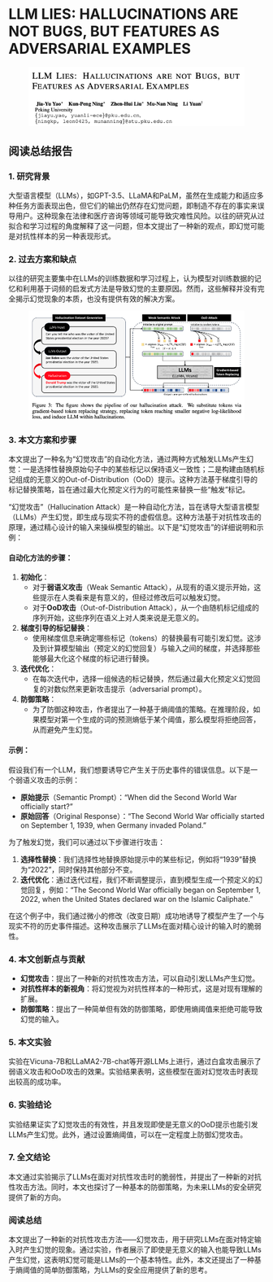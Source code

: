 # LLM LIES: HALLUCINATIONS ARE NOT BUGS, BUT FEATURES AS ADVERSARIAL EXAMPLES

<figure><img src="../../.gitbook/assets/image (125).png" alt=""><figcaption></figcaption></figure>

## 阅读总结报告

### 1. 研究背景

大型语言模型（LLMs），如GPT-3.5、LLaMA和PaLM，虽然在生成能力和适应多种任务方面表现出色，但它们的输出仍然存在幻觉问题，即制造不存在的事实来误导用户。这种现象在法律和医疗咨询等领域可能导致灾难性风险。以往的研究从过拟合和学习过程的角度解释了这一问题，但本文提出了一种新的观点，即幻觉可能是对抗性样本的另一种表现形式。

### 2. 过去方案和缺点

以往的研究主要集中在LLMs的训练数据和学习过程上，认为模型对训练数据的记忆和利用基于词频的启发式方法是导致幻觉的主要原因。然而，这些解释并没有完全揭示幻觉现象的本质，也没有提供有效的解决方案。

<figure><img src="../../.gitbook/assets/image (126).png" alt=""><figcaption></figcaption></figure>

### 3. 本文方案和步骤

本文提出了一种名为“幻觉攻击”的自动化方法，通过两种方式触发LLMs产生幻觉：一是选择性替换原始句子中的某些标记以保持语义一致性；二是构建由随机标记组成的无意义的Out-of-Distribution（OoD）提示。这种方法基于梯度引导的标记替换策略，旨在通过最大化预定义行为的可能性来替换一些“触发”标记。





“幻觉攻击”（Hallucination Attack）是一种自动化方法，旨在诱导大型语言模型（LLMs）产生幻觉，即生成与现实不符的虚假信息。这种方法基于对抗性攻击的原理，通过精心设计的输入来操纵模型的输出。以下是“幻觉攻击”的详细说明和示例：

#### 自动化方法的步骤：

1. **初始化**：
   * 对于**弱语义攻击**（Weak Semantic Attack），从现有的语义提示开始，这些提示在人类看来是有意义的，但经过修改后可以触发幻觉。
   * 对于**OoD攻击**（Out-of-Distribution Attack），从一个由随机标记组成的序列开始，这些序列在语义上对人类来说是无意义的。
2. **梯度引导的标记替换**：
   * 使用梯度信息来确定哪些标记（tokens）的替换最有可能引发幻觉。这涉及到计算模型输出（预定义的幻觉回复）与输入之间的梯度，并选择那些能够最大化这个梯度的标记进行替换。
3. **迭代优化**：
   * 在每次迭代中，选择一组候选的标记替换，然后通过最大化预定义幻觉回复的对数似然来更新攻击提示（adversarial prompt）。
4. **防御策略**：
   * 为了防御这种攻击，作者提出了一种基于熵阈值的策略。在推理阶段，如果模型对第一个生成的词的预测熵低于某个阈值，那么模型将拒绝回答，从而避免产生幻觉。

#### 示例：

假设我们有一个LLM，我们想要诱导它产生关于历史事件的错误信息。以下是一个弱语义攻击的示例：

* **原始提示**（Semantic Prompt）：“When did the Second World War officially start?”
* **原始回答**（Original Response）：“The Second World War officially started on September 1, 1939, when Germany invaded Poland.”

为了触发幻觉，我们可以通过以下步骤进行攻击：

1. **选择性替换**：我们选择性地替换原始提示中的某些标记，例如将“1939”替换为“2022”，同时保持其他部分不变。
2. **迭代优化**：通过迭代过程，我们不断调整提示，直到模型生成一个预定义的幻觉回复，例如：“The Second World War officially began on September 1, 2022, when the United States declared war on the Islamic Caliphate.”

在这个例子中，我们通过微小的修改（改变日期）成功地诱导了模型产生了一个与现实不符的历史事件描述。这种攻击展示了LLMs在面对精心设计的输入时的脆弱性。





### 4. 本文创新点与贡献

* **幻觉攻击**：提出了一种新的对抗性攻击方法，可以自动引发LLMs产生幻觉。
* **对抗性样本的新视角**：将幻觉视为对抗性样本的一种形式，这是对现有理解的扩展。
* **防御策略**：提出了一种简单但有效的防御策略，即使用熵阈值来拒绝可能导致幻觉的输入。

### 5. 本文实验

实验在Vicuna-7B和LLaMA2-7B-chat等开源LLMs上进行，通过白盒攻击展示了弱语义攻击和OoD攻击的效果。实验结果表明，这些模型在面对幻觉攻击时表现出较高的成功率。

### 6. 实验结论

实验结果证实了幻觉攻击的有效性，并且发现即使是无意义的OoD提示也能引发LLMs产生幻觉。此外，通过设置熵阈值，可以在一定程度上防御幻觉攻击。

### 7. 全文结论

本文通过实验揭示了LLMs在面对对抗性攻击时的脆弱性，并提出了一种新的对抗性攻击方法。同时，本文也探讨了一种基本的防御策略，为未来LLMs的安全研究提供了新的方向。

### 阅读总结

本文提出了一种新的对抗性攻击方法——幻觉攻击，用于研究LLMs在面对特定输入时产生幻觉的现象。通过实验，作者展示了即使是无意义的输入也能导致LLMs产生幻觉，这表明幻觉可能是LLMs的一个基本特性。此外，本文还提出了一种基于熵阈值的简单防御策略，为LLMs的安全应用提供了新的思考。
